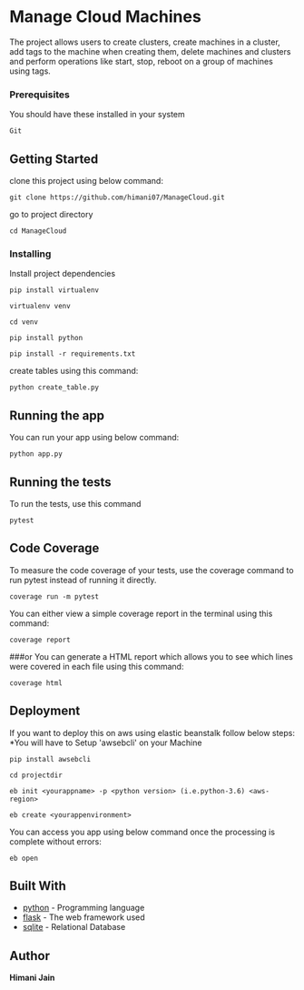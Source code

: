 # Manage Cloud Machines

The project allows users to create clusters, create machines in a cluster, add tags to the machine when creating them,
delete machines and clusters and perform operations like start, stop, reboot on a group of machines using tags.

### Prerequisites
 You should have these installed in your system

```
Git
```
## Getting Started
clone this project using below command:
```
git clone https://github.com/himani07/ManageCloud.git
```
go to project directory
```
cd ManageCloud
```


### Installing
Install project dependencies
```
pip install virtualenv
```
```
virtualenv venv
```
```
cd venv
```
```
pip install python
```
```
pip install -r requirements.txt
```
create tables using this command:
```
python create_table.py
```
## Running the app
You can run your app using below command:
```
python app.py
```

## Running the tests

To run the tests, use this command
```
pytest
```
## Code Coverage
To measure the code coverage of your tests, use the coverage command to run pytest instead of running it directly.
```
coverage run -m pytest
```
You can either view a simple coverage report in the terminal using this command:
```
coverage report
```
###or
You can generate a HTML report which allows you to see which lines were covered in each file using this command:
```
coverage html
```
## Deployment

If you want to deploy this on aws using elastic beanstalk follow below steps:
*You will have to Setup 'awsebcli' on your Machine
```
pip install awsebcli
```
```
cd projectdir
```
```
eb init <yourappname> -p <python version> (i.e.python-3.6) <aws-region>
```
```
eb create <yourappenvironment>
```
You can access you app using below command once the processing is complete without errors:
```
eb open
```

## Built With

* [python]() - Programming language
* [flask]() - The web framework used
* [sqlite]() - Relational Database

## Author

**Himani Jain**

